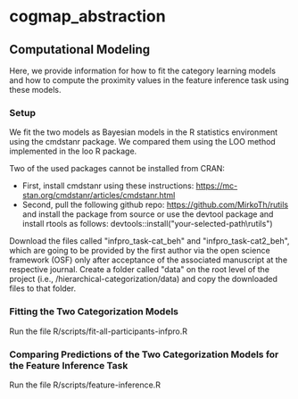# cogmap_abstraction

## Computational Modeling
Here, we provide information for how to fit the category learning models and how to compute the proximity values in the feature inference task using these models.

### Setup

We fit the two models as Bayesian models in the R statistics environment using the cmdstanr package. We compared them using the LOO method implemented in the loo R package.

Two of the used packages cannot be installed from CRAN:

- First, install cmdstanr using these instructions: https://mc-stan.org/cmdstanr/articles/cmdstanr.html
- Second, pull the following github repo: https://github.com/MirkoTh/rutils and install the package from source or use the devtool package and install rtools as follows: devtools::install("your-selected-path\\rutils")

Download the files called "infpro_task-cat_beh" and "infpro_task-cat2_beh", which are going to be provided by the first author via the open science framework (OSF) only after acceptance of the associated manuscript at the respective journal. Create a folder called "data" on the root level of the project (i.e., /hierarchical-categorization/data) and copy the downloaded files to that folder.

### Fitting the Two Categorization Models

Run the file R/scripts/fit-all-participants-infpro.R


### Comparing Predictions of the Two Categorization Models for the Feature Inference Task

Run the file R/scripts/feature-inference.R
